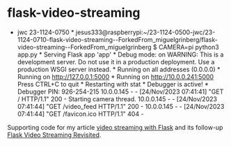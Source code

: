 flask-video-streaming
=====================
* jwc 23-1124-0750
        * jesus333@raspberrypi:~/23-1124-0500-jwc/23-1124-0710-flask-video-streaming--ForkedFrom_miguelgrinberg/flask-video-streaming--ForkedFrom_miguelgrinberg $ CAMERA=pi python3 app.py
                 * Serving Flask app 'app'
                 * Debug mode: on
                WARNING: This is a development server. Do not use it in a production deployment. Use a production WSGI server instead.
                 * Running on all addresses (0.0.0.0)
                 * Running on http://127.0.0.1:5000
                 * Running on http://10.0.0.241:5000
                Press CTRL+C to quit
                 * Restarting with stat
                 * Debugger is active!
                 * Debugger PIN: 926-254-215
                10.0.0.145 - - [24/Nov/2023 07:41:41] "GET / HTTP/1.1" 200 -
                Starting camera thread.
                10.0.0.145 - - [24/Nov/2023 07:41:44] "GET /video_feed HTTP/1.1" 200 -
                10.0.0.145 - - [24/Nov/2023 07:41:44] "GET /favicon.ico HTTP/1.1" 404 -



Supporting code for my article [video streaming with Flask](http://blog.miguelgrinberg.com/post/video-streaming-with-flask) and its follow-up [Flask Video Streaming Revisited](http://blog.miguelgrinberg.com/post/flask-video-streaming-revisited).
